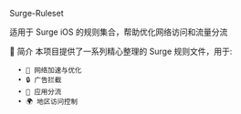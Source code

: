Surge-Ruleset

适用于 Surge iOS 的规则集合，帮助优化网络访问和流量分流

📝 简介
本项目提供了一系列精心整理的 Surge 规则文件，用于:

      •	🚀 网络加速与优化
      •	🔒 广告拦截
      •	📱 应用分流
      •	🌍 地区访问控制